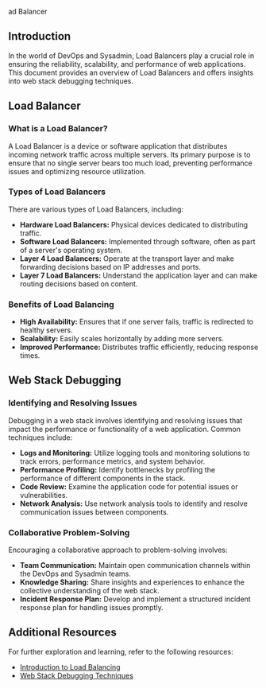 
ad Balancer

## Introduction

In the world of DevOps and Sysadmin, Load Balancers play a crucial role in ensuring the reliability, scalability, and performance of web applications. This document provides an overview of Load Balancers and offers insights into web stack debugging techniques.

## Load Balancer

### What is a Load Balancer?

A Load Balancer is a device or software application that distributes incoming network traffic across multiple servers. Its primary purpose is to ensure that no single server bears too much load, preventing performance issues and optimizing resource utilization.

### Types of Load Balancers

There are various types of Load Balancers, including:

- **Hardware Load Balancers:** Physical devices dedicated to distributing traffic.
- **Software Load Balancers:** Implemented through software, often as part of a server's operating system.
- **Layer 4 Load Balancers:** Operate at the transport layer and make forwarding decisions based on IP addresses and ports.
- **Layer 7 Load Balancers:** Understand the application layer and can make routing decisions based on content.

### Benefits of Load Balancing

- **High Availability:** Ensures that if one server fails, traffic is redirected to healthy servers.
- **Scalability:** Easily scales horizontally by adding more servers.
- **Improved Performance:** Distributes traffic efficiently, reducing response times.

## Web Stack Debugging

### Identifying and Resolving Issues

Debugging in a web stack involves identifying and resolving issues that impact the performance or functionality of a web application. Common techniques include:

- **Logs and Monitoring:** Utilize logging tools and monitoring solutions to track errors, performance metrics, and system behavior.
- **Performance Profiling:** Identify bottlenecks by profiling the performance of different components in the stack.
- **Code Review:** Examine the application code for potential issues or vulnerabilities.
- **Network Analysis:** Use network analysis tools to identify and resolve communication issues between components.

### Collaborative Problem-Solving

Encouraging a collaborative approach to problem-solving involves:

- **Team Communication:** Maintain open communication channels within the DevOps and Sysadmin teams.
- **Knowledge Sharing:** Share insights and experiences to enhance the collective understanding of the web stack.
- **Incident Response Plan:** Develop and implement a structured incident response plan for handling issues promptly.

## Additional Resources

For further exploration and learning, refer to the following resources:

- [Introduction to Load Balancing](https://www.nginx.com/resources/glossary/load-balancing/)
- [Web Stack Debugging Techniques](https://www.freecodecamp.org/news/node-js-debugging/)
